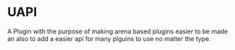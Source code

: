 UAPI
====
A Plugin with the purpose of making arena based plugins easier to be made an also to add a easier api for many plguins to use no matter the type.